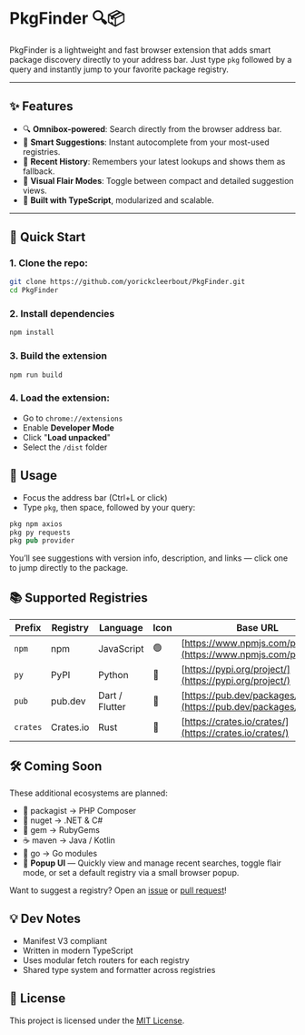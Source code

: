# PkgFinder 🔍📦

PkgFinder is a lightweight and fast browser extension that adds smart package discovery directly to your address bar. Just type `pkg` followed by a query and instantly jump to your favorite package registry.

---

## ✨ Features

- 🔍 **Omnibox-powered**: Search directly from the browser address bar.
- 🧠 **Smart Suggestions**: Instant autocomplete from your most-used registries.
- 💾 **Recent History**: Remembers your latest lookups and shows them as fallback.
- 🎨 **Visual Flair Modes**: Toggle between compact and detailed suggestion views.
- 🚀 **Built with TypeScript**, modularized and scalable.

---

## 🚀 Quick Start

### 1. Clone the repo:

```bash
git clone https://github.com/yorickcleerbout/PkgFinder.git
cd PkgFinder
```

### 2. Install dependencies

```bash
npm install
```

### 3. Build the extension

```bash
npm run build
```

### 4. Load the extension:

* Go to `chrome://extensions`
* Enable **Developer Mode**
* Click "**Load unpacked**"
* Select the `/dist` folder

## 🔧 Usage

* Focus the address bar (Ctrl+L or click)
* Type `pkg`, then space, followed by your query:

```rust
pkg npm axios
pkg py requests
pkg pub provider
```

You’ll see suggestions with version info, description, and links — click one to jump directly to the package.

## 📚 Supported Registries

| Prefix   | Registry  | Language       | Icon | Base URL                                 |
|----------|-----------|----------------|------|-------------------------------------------|
| `npm`    | npm       | JavaScript     | 🟢   | [https://www.npmjs.com/package/](https://www.npmjs.com/package/)    |
| `py`     | PyPI      | Python         | 🐍   | [https://pypi.org/project/](https://pypi.org/project/)         |
| `pub`    | pub.dev   | Dart / Flutter | 🎯   | [https://pub.dev/packages/](https://pub.dev/packages/)         |
| `crates` | Crates.io | Rust           | 🦀   | [https://crates.io/crates/](https://crates.io/crates/)         |


## 🛠 Coming Soon

These additional ecosystems are planned:

* 🐘 packagist → PHP Composer
* 💠 nuget → .NET & C#
* 💎 gem → RubyGems
* ☕ maven → Java / Kotlin
* 🐹 go → Go modules
* 🧭 **Popup UI** — Quickly view and manage recent searches, toggle flair mode, or set a default registry via a small browser popup.

Want to suggest a registry? Open an [issue](https://github.com/yorickcleerbout/pkgfinder/issues) or [pull request](https://github.com/yorickcleerbout/pkgfinder/pulls)!

## 💡 Dev Notes

* Manifest V3 compliant
* Written in modern TypeScript
* Uses modular fetch routers for each registry
* Shared type system and formatter across registries

## 📄 License

This project is licensed under the [MIT License](LICENSE).
